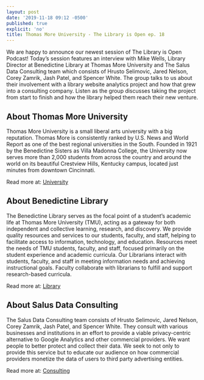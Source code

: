 ```yaml
---
layout: post
date: '2019-11-18 09:12 -0500'
published: true
explicit: 'no'
title: Thomas More University - The Library is Open ep. 18
---
```


We are happy to announce our newest session of The Library is Open Podcast! Today’s session features an interview with Mike Wells, Library Director at Benedictine Library at Thomas More University and The Salus Data Consulting team which consists of Hrusto Selimovic, Jared Nelson, Corey Zamrik, Jash Patel, and Spencer White. The group talks to us about their involvement with a library website analytics project and how that grew into a consulting company.  Listen as the group discusses taking the project from start to finish and how the library helped them reach their new venture. 

## About Thomas More University 

Thomas More University is a small liberal arts university with a big reputation. Thomas More is consistently ranked by U.S. News and World Report as one of the best regional universities in the South. Founded in 1921 by the Benedictine Sisters as Villa Madonna College, the University now serves more than 2,000 students from across the country and around the world on its beautiful Crestview Hills, Kentucky campus, located just minutes from downtown Cincinnati.

Read more at: [University](https://university.thomasmore.edu/about/)

## About Benedictine Library 

The Benedictine Library serves as the focal point of a student’s academic life at Thomas More University (TMU), acting as a gateway for both independent and collective learning, research, and discovery. We provide quality resources and services to our students, faculty, and staff, helping to facilitate access to information, technology, and education. Resources meet the needs of TMU students, faculty, and staff, focused primarily on the student experience and academic curricula.  Our Librarians interact with students, faculty, and staff in meeting information needs and achieving instructional goals. Faculty collaborate with librarians to fulfill and support research-based curricula.

Read more at: [Library](https://thomasmore.libguides.com/welcome/About)

## About Salus Data Consulting

The Salus Data Consulting team consists of Hrusto Selimovic, Jared Nelson, Corey Zamrik, Jash Patel, and Spencer White. They consult with various businesses and institutions in an effort to provide a viable privacy-centric alternative to Google Analytics and other commercial providers. We want people to better protect and collect their data. We seek to not only to provide this service but to educate our audience on how commercial providers monetize the data of users to third party advertising entities.

Read more at: [Consulting](https://thomasmore.libwizard.com/f/salus)
